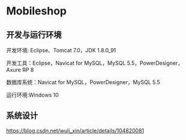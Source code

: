 # Mobileshop
## 开发与运行环境
开发环境: Eclipse、Tomcat 7.0，JDK 1.8.0_91

开发工具：Eclipse，Navicat for MySQL，MySQL 5.5，PowerDesigner，Axure RP 8

数据库系统：Navicat for MySQL，PowerDesigner，MySQL 5.5

运行环境:Windows 10

## 系统设计
https://blog.csdn.net/wuli_xin/article/details/104820081

